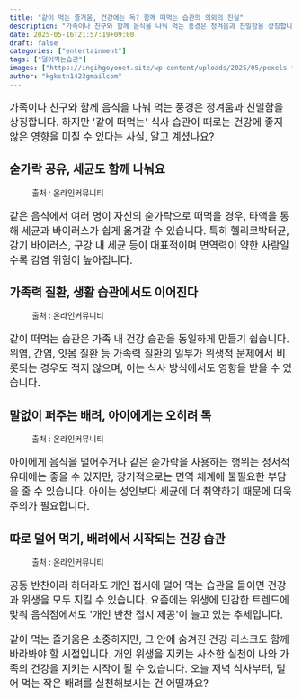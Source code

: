 ```yaml
---
title: "같이 먹는 즐거움, 건강에는 독? 함께 떠먹는 습관의 의외의 진실"
description: "가족이나 친구와 함께 음식을 나눠 먹는 풍경은 정겨움과 친밀함을 상징합니다. 하지만 '같이 떠먹는' 식사 습관이 때로는 건강에 좋지 않은 영향을 미칠 수 있다는 사실, 알고 계셨나요?"
date: 2025-05-16T21:57:19+09:00
draft: false
categories: ["entertainment"]
tags: ["덜어먹는습관"]
images: ["https://ingihgoyonet.site/wp-content/uploads/2025/05/pexels-fauxels-3184177-1024x683.jpg", "https://ingihgoyonet.site/wp-content/uploads/2025/05/pexels-edward-jenner-4031634-1024x683.jpg", "https://ingihgoyonet.site/wp-content/uploads/2025/05/pexels-olly-3820131-1-1024x828.jpg", "https://ingihgoyonet.site/wp-content/uploads/2025/05/pexels-markus-winkler-1430818-2888679-683x1024.jpg"]
author: "kgkstn1423gmailcom"
---
```


<p style="font-size:18px">가족이나 친구와 함께 음식을 나눠 먹는 풍경은 정겨움과 친밀함을 상징합니다. 하지만 '같이 떠먹는' 식사 습관이 때로는 건강에 좋지 않은 영향을 미칠 수 있다는 사실, 알고 계셨나요?</p> <h2 >숟가락 공유, 세균도 함께 나눠요</h2> <figure ><img src="https://ingihgoyonet.site/wp-content/uploads/2025/05/pexels-fauxels-3184177-1024x683.jpg" alt="" style="aspect-ratio:16/9;object-fit:cover"/><figcaption >출처 : 온라인커뮤니티</figcaption></figure> <p style="font-size:18px">같은 음식에서 여러 명이 자신의 숟가락으로 떠먹을 경우, 타액을 통해 세균과 바이러스가 쉽게 옮겨갈 수 있습니다. 특히 헬리코박터균, 감기 바이러스, 구강 내 세균 등이 대표적이며 면역력이 약한 사람일수록 감염 위험이 높아집니다.</p> <h2 >가족력 질환, 생활 습관에서도 이어진다</h2> <figure ><img src="https://ingihgoyonet.site/wp-content/uploads/2025/05/pexels-edward-jenner-4031634-1024x683.jpg" alt="" style="aspect-ratio:16/9;object-fit:cover"/><figcaption >출처 : 온라인커뮤니티</figcaption></figure> <p style="font-size:18px">같이 떠먹는 습관은 가족 내 건강 습관을 동일하게 만들기 쉽습니다. 위염, 간염, 잇몸 질환 등 가족력 질환의 일부가 위생적 문제에서 비롯되는 경우도 적지 않으며, 이는 식사 방식에서도 영향을 받을 수 있습니다.</p> <h2 >말없이 퍼주는 배려, 아이에게는 오히려 독</h2> <figure ><img src="https://ingihgoyonet.site/wp-content/uploads/2025/05/pexels-olly-3820131-1-1024x828.jpg" alt="" style="aspect-ratio:16/9;object-fit:cover"/><figcaption >출처 : 온라인커뮤니티</figcaption></figure> <p style="font-size:18px">아이에게 음식을 덜어주거나 같은 숟가락을 사용하는 행위는 정서적 유대에는 좋을 수 있지만, 장기적으로는 면역 체계에 불필요한 부담을 줄 수 있습니다. 아이는 성인보다 세균에 더 취약하기 때문에 더욱 주의가 필요합니다.</p> <h2 >따로 덜어 먹기, 배려에서 시작되는 건강 습관</h2> <figure ><img src="https://ingihgoyonet.site/wp-content/uploads/2025/05/pexels-markus-winkler-1430818-2888679-683x1024.jpg" alt="" style="aspect-ratio:16/9;object-fit:cover"/><figcaption >출처 : 온라인커뮤니티</figcaption></figure> <p style="font-size:18px">공동 반찬이라 하더라도 개인 접시에 덜어 먹는 습관을 들이면 건강과 위생을 모두 지킬 수 있습니다. 요즘에는 위생에 민감한 트렌드에 맞춰 음식점에서도 '개인 반찬 접시 제공'이 늘고 있는 추세입니다.</p> <p style="font-size:18px">같이 먹는 즐거움은 소중하지만, 그 안에 숨겨진 건강 리스크도 함께 바라봐야 할 시점입니다. 개인 위생을 지키는 사소한 실천이 나와 가족의 건강을 지키는 시작이 될 수 있습니다. 오늘 저녁 식사부터, 덜어 먹는 작은 배려를 실천해보시는 건 어떨까요?</p>